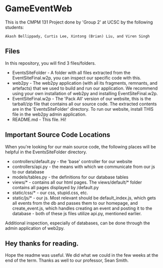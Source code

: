 # GameEventWeb

This is the CMPM 131 Project done by 'Group 2' at UCSC by the following students:

```
Akash Bellippady, Curtis Lee, Xintong (Brian) Liu, and Viren Singh
```

## Files

In this repository, you will find 3 files/folders.

* EventsSiteFolder - A folder with all files extracted from the EventSiteFinal.w2p, you can inspect our specific code with this.
* web2py - The web2py application (with all its fragments, remnants, and artefacts) that we used to build and run our application. We recommend using your own installation of web2py and installing EventSiteFinal.w2p.
* EventSiteFinal.w2p - The 'Pack All' version of our website, this is the tarball/zip file that contains all our source code. The extracted contents are in the 'EventsSiteFolder' directory. To run our website, install THIS file in the web2py admin application.
* README.md - This file. Hi!

## Important Source Code Locations

When you're looking for our main source code, the following places will be helpful in the EventsSiteFolder directory.

* controllers/default.py - the 'base' controller for our website
* controllers/api.py - the means with which we communicate from our js to our database
* models/tables.py - the definitions for our database tables
* views/* - contains all our html pages. The views/default/* folder contains all pages displayed by /default.py
* static/css/* - our css, stupid.css, etc.
* static/js/* - our js. Most relevant should be default_index.js, which gets all events from the db and passes them to our homepage, and create_event.js, which handles creating an event and posting it to the database - both of these js files utilize api.py, mentioned earlier.

Additional inspection, especially of databases, can be done through the admin application of web2py.

## Hey thanks for reading.

Hope the readme was useful. We did what we could in the few weeks at the end of the term. Thanks as well to our professor, Sean Smith.
